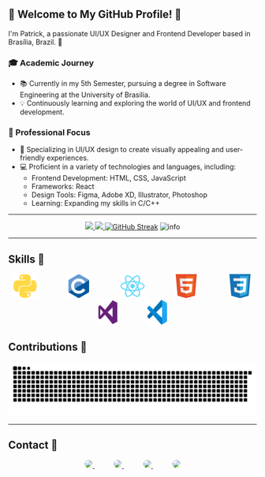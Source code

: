 ## 👋 Welcome to My GitHub Profile! 🌟

I'm Patrick, a passionate UI/UX Designer and Frontend Developer based in Brasília, Brazil. 🌆

### 🎓 Academic Journey

- 📚 Currently in my 5th Semester, pursuing a degree in Software Engineering at the University of Brasilia.
- 💡 Continuously learning and exploring the world of UI/UX and frontend development.
  
### 💼 Professional Focus

- 🎨 Specializing in UI/UX design to create visually appealing and user-friendly experiences.
- 💻 Proficient in a variety of technologies and languages, including:
    - Frontend Development: HTML, CSS, JavaScript
    - Frameworks: React
    - Design Tools: Figma, Adobe XD, Illustrator, Photoshop
    - Learning: Expanding my skills in C/C++
      

---

<div align="center"> <!-- Adicione align="center" aqui -->
  <a href="https://github.com/patrickacs">
  <img height="150em" src="https://github-readme-stats.vercel.app/api?username=patrickacs&show_icons=true&theme=chartreuse-dark&include_all_commits=true&count_private=true"/>
  <img height="150em" src="https://github-readme-stats.vercel.app/api/top-langs/?username=patrickacs&layout=compact&langs_count=7&theme=chartreuse-dark"/>
  <a href="https://git.io/streak-stats"><img src="https://github-readme-streak-stats.herokuapp.com?user=patrickacs&theme=chartreuse-dark&border_radius=7&card_width=680" alt="GitHub Streak" /></a>
  <img src="http://github-profile-summary-cards.vercel.app/api/cards/profile-details?username=patrickacs&theme=chartreuse_dark&border_radius=7" alt="info">  
  </a>
</div>

---

## Skills 🎯
<p align="center">
    <img height="50" src="https://raw.githubusercontent.com/devicons/devicon/master/icons/python/python-plain.svg">
    &nbsp;&nbsp;&nbsp;&nbsp;&nbsp;&nbsp;&nbsp;&nbsp;&nbsp;&nbsp;&nbsp;&nbsp;&nbsp;
     <img height="50" src="https://raw.githubusercontent.com/devicons/devicon/master/icons/c/c-original.svg">
    &nbsp;&nbsp;&nbsp;&nbsp;&nbsp;&nbsp;&nbsp;&nbsp;&nbsp;&nbsp;&nbsp;&nbsp;&nbsp;
    <img height="50" src="https://raw.githubusercontent.com/devicons/devicon/master/icons/react/react-original.svg">
    &nbsp;&nbsp;&nbsp;&nbsp;&nbsp;&nbsp;&nbsp;&nbsp;&nbsp;&nbsp;&nbsp;&nbsp;&nbsp;
    <img height="50" src="https://raw.githubusercontent.com/devicons/devicon/master/icons/html5/html5-original.svg">
    &nbsp;&nbsp;&nbsp;&nbsp;&nbsp;&nbsp;&nbsp;&nbsp;&nbsp;&nbsp;&nbsp;&nbsp;&nbsp;
    <img height="50" src="https://raw.githubusercontent.com/devicons/devicon/master/icons/css3/css3-original.svg">
    &nbsp;&nbsp;&nbsp;&nbsp;&nbsp;&nbsp;&nbsp;&nbsp;&nbsp;&nbsp;&nbsp;&nbsp;&nbsp;
     <img height="50" alt="Visual Studio" height="30" width="40" src="https://raw.githubusercontent.com/devicons/devicon/9f4f5cdb393299a81125eb5127929ea7bfe42889/icons/visualstudio/visualstudio-plain.svg">
     &nbsp;&nbsp;&nbsp;&nbsp;&nbsp;&nbsp;&nbsp;&nbsp;&nbsp;&nbsp;&nbsp;&nbsp;&nbsp;
 <img height="50" alt="VS code" height="30" width="40" src="https://raw.githubusercontent.com/devicons/devicon/9f4f5cdb393299a81125eb5127929ea7bfe42889/icons/vscode/vscode-original.svg">
     &nbsp;&nbsp;&nbsp;&nbsp;&nbsp;&nbsp;&nbsp;&nbsp;&nbsp;&nbsp;&nbsp;&nbsp;&nbsp;
     
</p>


 ## Contributions 📢
 
<p align="center">
  <img src="https://github.com/patrickacs/patrickacs/blob/output/github-contribution-grid-snake.svg" alt="Snake animation">
</p>

---
    
## Contact 📢

<p align="center">
    <a href="https://github.com/patrickacs">
        <img src="https://img.shields.io/badge/github-%23100000.svg?style=for-the-badge&logo=github&logoColor=white&link=mailto:https://github.com/patrickacs" style="height: 40px; border-radius: 20px;">
    </a>
    &nbsp;&nbsp;&nbsp;&nbsp;&nbsp;&nbsp;&nbsp;&nbsp;&nbsp;
    <a href="mailto:pandersomm@gmail.com">
        <img src="https://img.shields.io/badge/gmail-D14836?style=for-the-badge&logo=gmail&logoColor=white&link=mailto:pandersomm@gmail.com" style="height: 40px; border-radius: 20px;">
    </a>
    &nbsp;&nbsp;&nbsp;&nbsp;&nbsp;&nbsp;&nbsp;&nbsp;&nbsp;
    <a href="https://www.linkedin.com/in/patrickasantos/">
        <img src="https://img.shields.io/badge/linkedin-%23100000.svg?style=for-the-badge&logo=linkedin&logoColor=white&link=mailto:https://www.linkedin.com/in/patrickasantos/" style="height: 40px; border-radius: 20px;">
    </a>
    &nbsp;&nbsp;&nbsp;&nbsp;&nbsp;&nbsp;&nbsp;&nbsp;&nbsp;
    <a href="https://www.instagram.com/patrickyeey/">
        <img src="https://img.shields.io/badge/instagram-%23100000.svg?style=for-the-badge&logo=instagram&logoColor=white&link=mailto:https://www.instagram.com/patrickyeey/" style="height: 40px; border-radius: 20px;">
    </a>
</p>

</p>

  
 
